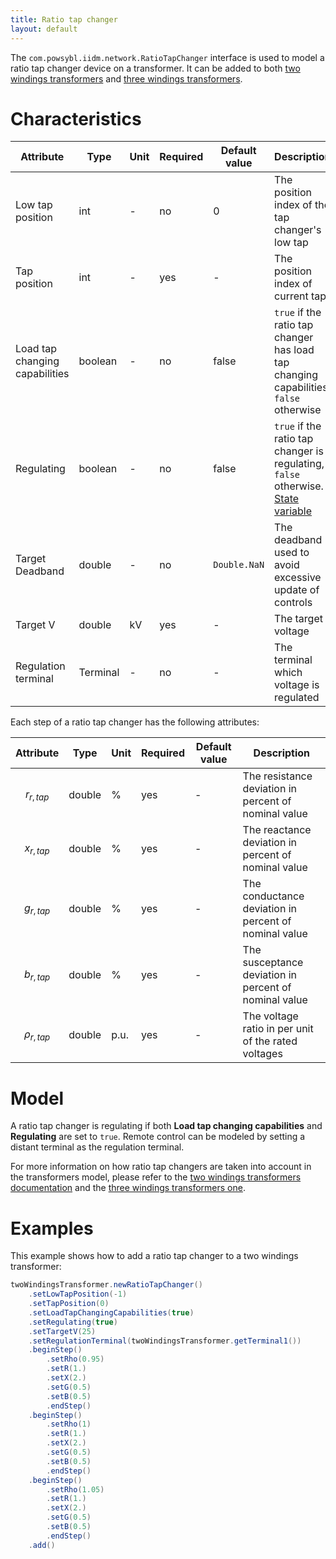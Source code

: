 ```yaml
---
title: Ratio tap changer
layout: default
---
```


The `com.powsybl.iidm.network.RatioTapChanger` interface is used to model a ratio tap changer device on a transformer.
It can be added to both [two windings transformers](twoWindingsTransformer.md) and [three windings transformers](threeWindingsTransformer.md).

# Characteristics

| Attribute | Type | Unit | Required | Default value | Description |
| --------- | ---- | ---- | -------- | ------------- | ----------- |
| Low tap position | int | - | no | 0 | The position index of the tap changer's low tap |
| Tap position | int | - | yes | - | The position index of current tap |
| Load tap changing capabilities | boolean | - | no | false | ```true``` if the ratio tap changer has load tap changing capabilities, ```false``` otherwise |
| Regulating | boolean | - | no | false | ```true``` if the ratio tap changer is regulating, ```false``` otherwise. [State variable](../../todo.md) |
| Target Deadband | double | - | no | `Double.NaN` | The deadband used to avoid excessive update of controls |
| Target V | double | kV | yes | - | The target voltage |
| Regulation terminal | Terminal | - | no | - | The terminal which voltage is regulated |

Each step of a ratio tap changer has the following attributes:

| Attribute | Type | Unit | Required | Default value | Description |
| --------- | ---- | ---- | -------- | ------------- | ----------- |
| $$r_{r, tap}$$ | double | % | yes | - | The resistance deviation in percent of nominal value |
| $$x_{r, tap}$$ | double | % | yes | - | The reactance deviation in percent of nominal value |
| $$g_{r, tap}$$ | double | % | yes | - | The conductance deviation in percent of nominal value |
| $$b_{r, tap}$$ | double | % | yes | - | The susceptance deviation in percent of nominal value |
| $$\rho_{r, tap}$$ | double | p.u. | yes | - | The voltage ratio in per unit of the rated voltages |

# Model
A ratio tap changer is regulating if both **Load tap changing capabilities** and **Regulating** are set to ```true```.
Remote control can be modeled by setting a distant terminal as the regulation terminal.

For more information on how ratio tap changers are taken into account in the transformers model, please refer to the [two windings transformers documentation](twoWindingsTransformer.md) and the [three windings transformers one](threeWindingsTransformer.md).


# Examples
This example shows how to add a ratio tap changer to a two windings transformer:
```java
twoWindingsTransformer.newRatioTapChanger()
    .setLowTapPosition(-1)
    .setTapPosition(0)
    .setLoadTapChangingCapabilities(true)
    .setRegulating(true)
    .setTargetV(25)
    .setRegulationTerminal(twoWindingsTransformer.getTerminal1())
    .beginStep()
        .setRho(0.95)
        .setR(1.)
        .setX(2.)
        .setG(0.5)
        .setB(0.5)
        .endStep()
    .beginStep()
        .setRho(1)
        .setR(1.)
        .setX(2.)
        .setG(0.5)
        .setB(0.5)
        .endStep()
    .beginStep()
        .setRho(1.05)
        .setR(1.)
        .setX(2.)
        .setG(0.5)
        .setB(0.5)
        .endStep()
    .add()
```
 
